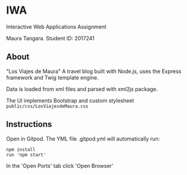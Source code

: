 # IWA
Interactive Web Applications Assignment

Maura Tangara. 
Student ID: 2017241

## About
"Los Viajes de Maura" A travel blog built with Node.js, uses the Express framework and Twig template engine. 

Data is loaded from xml files and parsed with xml2js package.

The UI implements Bootstrap and custom stylesheet `public/css/LosViajesdeMaura.css`

## Instructions

Open in Gitpod. The YML file .gitpod.yml will automatically run:

```
npm install
run 'npm start'
```
In the 'Open Ports' tab click 'Open Browser'
